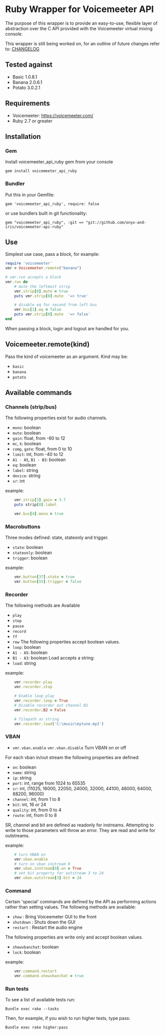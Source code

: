 # Ruby Wrapper for Voicemeeter API
The purpose of this wrapper is to provide an easy-to-use, flexible layer of
abstraction over the C API provided with the Voicemeeter virtual mixing console.

This wrapper is still being worked on, for an outline of future changes refer to:
[CHANGELOG](CHANGELOG.md)

## Tested against
- Basic 1.0.8.1
- Banana 2.0.6.1
- Potato 3.0.2.1

## Requirements
- Voicemeeter: https://voicemeeter.com/
- Ruby 2.7 or greater

## Installation
### Gem
Install voicemeeter_api_ruby gem from your console

`gem install voicemeeter_api_ruby`

### Bundler
Put this in your Gemfile:

`gem 'voicemeeter_api_ruby', require: false`

or use bundlers built in git functionality:

`gem "voicemeeter_api_ruby", :git => "git://github.com/onyx-and-iris/voicemeeter-api-ruby"`


## Use
Simplest use case, pass a block, for example:
```ruby
require 'voicemeeter'
vmr = Voicemeeter.remote("banana")

# vmr.run accepts a block
vmr.run do
    # mute the leftmost strip
    vmr.strip[0].mute = true
    puts vmr.strip[0].mute  '=> true'

    # disable eq for second from left bus
    vmr.bus[1].eq = false
    puts vmr.strip[0].mute  '=> false'
end
```
When passing a block, login and logout are handled for you.

## Voicemeeter.remote(kind)
Pass the kind of voicemeeter as an argument. Kind may be:
- `basic`
- `banana`
- `potato`

## Available commands
### Channels (strip/bus)
The following properties exist for audio channels.
- `mono`: boolean
- `mute`: boolean
- `gain`: float, from -60 to 12
- `mc`, `k`: boolean
- `comp`, `gate`: float, from 0 to 10
- `limit`: int, from -40 to 12
- `A1 - A5`, `B1 - B3`: boolean
- `eq`: boolean
- `label`: string
- `device`: string
- `sr`: int

example:
```ruby
    vmr.strip[3].gain = 3.7
    puts strip[0].label

    vmr.bus[4].mono = true
```

### Macrobuttons
Three modes defined: state, stateonly and trigger.
- `state`: boolean
- `stateonly`: boolean
- `trigger`: boolean

example:
```ruby
    vmr.button[37].state = true
    vmr.button[55].trigger = false
```

### Recorder
The following methods are Available
- `play`
- `stop`
- `pause`
- `record`
- `ff`
- `rew`
The following properties accept boolean values.
- `loop`: boolean
- `A1 - A5`: boolean
- `B1 - A3`: boolean
Load accepts a string:
- `load`: string

example:
```ruby
    vmr.recorder.play
    vmr.recorder.stop

    # Enable loop play
    vmr.recorder.loop = True
    # Disable recorder out channel B2
    vmr.recorder.B2 = False

    # filepath as string
    vmr.recorder.load('C:\music\mytune.mp3')
```

### VBAN
- `vmr.vban.enable` `vmr.vban.disable` Turn VBAN on or off

For each vban in/out stream the following properties are defined:
- `on`: boolean
- `name`: string
- `ip`: string
- `port`: int, range from 1024 to 65535
- `sr`: int, (11025, 16000, 22050, 24000, 32000, 44100, 48000, 64000, 88200, 96000)
- `channel`: int, from 1 to 8
- `bit`: int, 16 or 24
- `quality`: int, from 0 to 4
- `route`: int, from 0 to 8

SR, channel and bit are defined as readonly for instreams. Attempting to write to those parameters will throw an error. They are read and write for outstreams.

example:
```ruby
    # turn VBAN on
    vmr.vban.enable
    # turn on vban instream 0
    vmr.vban.instream[0].on = True
    # set bit property for outstream 3 to 24
    vmr.vban.outstream[3].bit = 24
```

### Command
Certain 'special' commands are defined by the API as performing actions rather than setting values. The following methods are available:

- `show` : Bring Voiceemeter GUI to the front
- `shutdown` : Shuts down the GUI
- `restart` : Restart the audio engine

The following properties are write only and accept boolean values.
- `showvbanchat`: boolean
- `lock`: boolean

example:
```ruby
    vmr.command.restart
    vmr.command.showvbanchat = true
```

### Run tests
To see a list of available tests run:
```
Bundle exec rake --tasks
```
Then, for example, if you wish to run higher tests, type pass:
```
Bundle exec rake higher:pass
```
